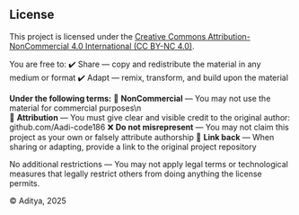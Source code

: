 ## License

This project is licensed under the [Creative Commons Attribution-NonCommercial 4.0 International (CC BY-NC 4.0)](https://creativecommons.org/licenses/by-nc/4.0/).

You are free to:
✔️ Share — copy and redistribute the material in any medium or format
✔️ Adapt — remix, transform, and build upon the material

**Under the following terms:** 
🚫 **NonCommercial** — You may not use the material for commercial purposes\n  
📄 **Attribution** — You must give clear and visible credit to the original author: github.com/Aadi-code186
❌ **Do not misrepresent** — You may not claim this project as your own or falsely attribute authorship
🔗 **Link back** — When sharing or adapting, provide a link to the original project repository

No additional restrictions — You may not apply legal terms or technological measures that legally restrict others from doing anything the license permits.

© Aditya, 2025 

